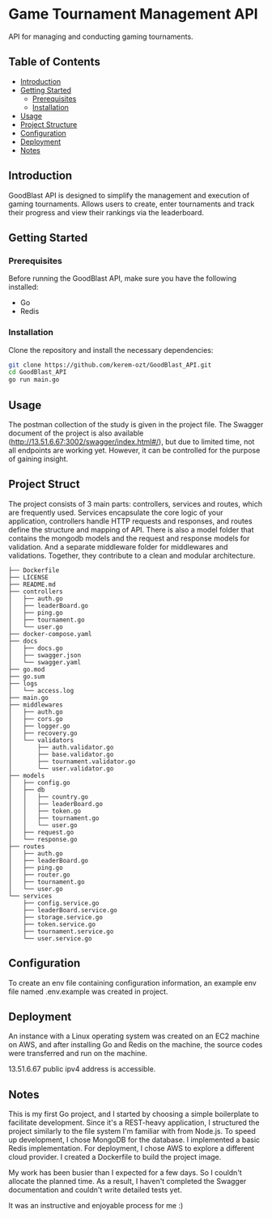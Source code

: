 # Game Tournament Management API

API for managing and conducting gaming tournaments.

## Table of Contents

- [Introduction](#introduction)
- [Getting Started](#getting-started)
  - [Prerequisites](#prerequisites)
  - [Installation](#installation)
- [Usage](#usage)
- [Project Structure](#project-structure)
- [Configuration](#configuration)
- [Deployment](#deployment)
- [Notes](#notes)

## Introduction

GoodBlast API is designed to simplify the management and execution of gaming tournaments. Allows users to create, enter tournaments and track their progress and view their rankings via the leaderboard.

## Getting Started

### Prerequisites

Before running the GoodBlast API, make sure you have the following installed:

- Go
- Redis

### Installation

Clone the repository and install the necessary dependencies:

```bash
git clone https://github.com/kerem-ozt/GoodBlast_API.git
cd GoodBlast_API
go run main.go
```

## Usage

The postman collection of the study is given in the project file. The Swagger document of the project is also available (http://13.51.6.67:3002/swagger/index.html#/), but due to limited time, not all endpoints are working yet. However, it can be controlled for the purpose of gaining insight.

## Project Struct

The project consists of 3 main parts: controllers, services and routes, which are frequently used. Services encapsulate the core logic of your application, controllers handle HTTP requests and responses, and routes define the structure and mapping of API.  There is also a model folder that contains the mongodb models and the request and response models for validation. And a separate middleware folder for middlewares and validations. Together, they contribute to a clean and modular architecture.

```
├── Dockerfile
├── LICENSE
├── README.md
├── controllers
│   ├── auth.go
│   ├── leaderBoard.go
│   ├── ping.go
│   ├── tournament.go
│   └── user.go
├── docker-compose.yaml
├── docs
│   ├── docs.go
│   ├── swagger.json
│   └── swagger.yaml
├── go.mod
├── go.sum
├── logs
│   └── access.log
├── main.go
├── middlewares
│   ├── auth.go
│   ├── cors.go
│   ├── logger.go
│   ├── recovery.go
│   └── validators
│       ├── auth.validator.go
│       ├── base.validator.go
│       ├── tournament.validator.go
│       └── user.validator.go
├── models
│   ├── config.go
│   ├── db
│   │   ├── country.go
│   │   ├── leaderBoard.go
│   │   ├── token.go
│   │   ├── tournament.go
│   │   └── user.go
│   ├── request.go
│   └── response.go
├── routes
│   ├── auth.go
│   ├── leaderBoard.go
│   ├── ping.go
│   ├── router.go
│   ├── tournament.go
│   └── user.go
└── services
    ├── config.service.go
    ├── leaderBoard.service.go
    ├── storage.service.go
    ├── token.service.go
    ├── tournament.service.go
    └── user.service.go
```

## Configuration

To create an env file containing configuration information, an example env file named .env.example was created in project.

## Deployment

An instance with a Linux operating system was created on an EC2 machine on AWS, and after installing Go and Redis on the machine, the source codes were transferred and run on the machine.

13.51.6.67 public ipv4 address is accessible.

## Notes

This is my first Go project, and I started by choosing a simple boilerplate to facilitate development. Since it's a REST-heavy application, I structured the project similarly to the file system I'm familiar with from Node.js. To speed up development, I chose MongoDB for the database. I implemented a basic Redis implementation. For deployment, I chose AWS to explore a different cloud provider. I created a Dockerfile to build the project image.

My work has been busier than I expected for a few days. So I couldn't allocate the planned time. As a result, I haven't completed the Swagger documentation and couldn't write detailed tests yet.

It was an instructive and enjoyable process for me :)
